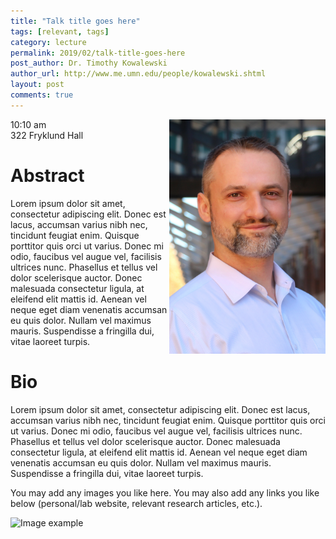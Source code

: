 ```yaml
---
title: "Talk title goes here"
tags: [relevant, tags]
category: lecture
permalink: 2019/02/talk-title-goes-here
post_author: Dr. Timothy Kowalewski
author_url: http://www.me.umn.edu/people/kowalewski.shtml
layout: post
comments: true
---
```


<!-- This is for your headshot. -->
<img align="right" width="250px" src="/images/190222-kowalewski.jpg" alt="Timothy Kowalewski"/>  

10:10 am  
322 Fryklund Hall  



# Abstract

Lorem ipsum dolor sit amet, consectetur adipiscing elit. Donec est lacus, accumsan varius nibh nec, tincidunt feugiat enim. Quisque porttitor quis orci ut varius. Donec mi odio, faucibus vel augue vel, facilisis ultrices nunc. Phasellus et tellus vel dolor scelerisque auctor. Donec malesuada consectetur ligula, at eleifend elit mattis id. Aenean vel neque eget diam venenatis accumsan eu quis dolor. Nullam vel maximus mauris. Suspendisse a fringilla dui, vitae laoreet turpis.

# Bio

Lorem ipsum dolor sit amet, consectetur adipiscing elit. Donec est lacus, accumsan varius nibh nec, tincidunt feugiat enim. Quisque porttitor quis orci ut varius. Donec mi odio, faucibus vel augue vel, facilisis ultrices nunc. Phasellus et tellus vel dolor scelerisque auctor. Donec malesuada consectetur ligula, at eleifend elit mattis id. Aenean vel neque eget diam venenatis accumsan eu quis dolor. Nullam vel maximus mauris. Suspendisse a fringilla dui, vitae laoreet turpis.

You may add any images you like here. You may also add any links you like below (personal/lab website, relevant research articles, etc.).

![Image example](/images/image.jpg)

